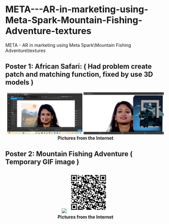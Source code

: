 # META---AR-in-marketing-using-Meta-Spark-Mountain-Fishing-Adventure-textures
META - AR in marketing using Meta Spark\Mountain Fishing Adventure\textures

## Poster 1: African Safari: ( Had problem create patch and matching function, fixed by use 3D models )

<p align="center" width="100%">
    <img width="47%" src="https://github.com/jkaewprateep/META---AR-in-marketing-using-Meta-Spark-Mountain-Fishing-Adventure-textures/blob/main/01.png">
    <img width="50%" src="https://github.com/jkaewprateep/META---AR-in-marketing-using-Meta-Spark-Mountain-Fishing-Adventure-textures/blob/main/02.png"> </br>
    <b> Pictures from the Internet </b> </br>
</p>

## Poster 2: Mountain Fishing Adventure ( Temporary GIF image )

<p align="center" width="100%">
    <img width="47%" src="https://github.com/jkaewprateep/META---AR-in-marketing-using-Meta-Spark-Mountain-Fishing-Adventure-textures/blob/main/FormatFactory20240610_142659-ezgif.com-video-to-gif-converter.gif">
    <img width="26%" src="https://github.com/jkaewprateep/META---AR-in-marketing-using-Meta-Spark-Mountain-Fishing-Adventure-textures/blob/main/QR%20Codes.png"> </br>
    <b> Pictures from the Internet </b> </br>
</p>
